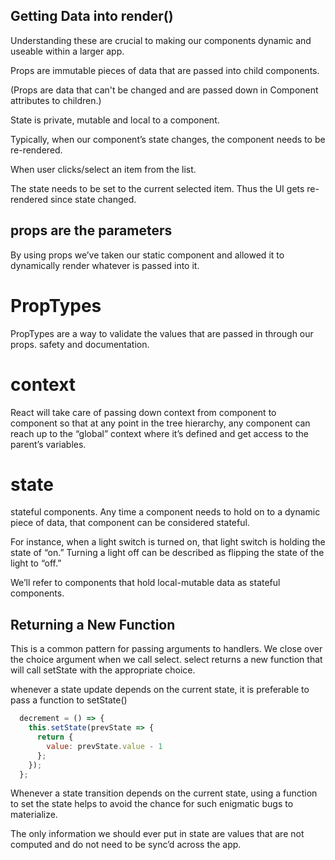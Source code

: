 ## Getting Data into render()
Understanding these are crucial to making our components dynamic and useable within a larger
app.

Props are immutable pieces of data that are passed into child components.

(Props are data that can't be changed and are passed down in Component attributes to children.)

State is private, mutable and local to a component. 

Typically, when our component’s state changes, the component needs to be re-rendered.

<List prop1={this.state.item1}> When user clicks/select an item from the list. 

The state needs to be set to the current selected item. Thus the UI gets re-rendered since state changed.

## props are the parameters
By using props we’ve taken our static component and allowed it to dynamically render whatever is passed into it.

# PropTypes
PropTypes are a way to validate the values that are passed in through our props. safety and documentation.

# context
React will take care of passing down context from component to component so that at any point in the tree hierarchy, 
any component can reach up to the “global” context where it’s defined and get access to the parent’s variables.

# state

stateful components. Any time a component needs to hold on to a dynamic piece of data, that component can be considered stateful.

For instance, when a light switch is turned on, that light switch is holding the state of “on.” Turning a light off can be described as flipping the state of the light to “off.”

We’ll refer to components that hold local-mutable data as stateful components.

## Returning a New Function

This is a common pattern for passing arguments to handlers. We close over the choice argument when we call select. select returns a new function that will call setState with the appropriate choice.

whenever a state update depends on the current state, it is preferable to pass a function to setState()

```js
  decrement = () => {
    this.setState(prevState => {
      return {
        value: prevState.value - 1
      };
    });
  };
```

Whenever a state transition depends on the current state, using a function to set the state helps to avoid the chance for such enigmatic bugs to materialize.

The only information we should ever put in state are values that are not computed and do not need to be sync’d across the app.

